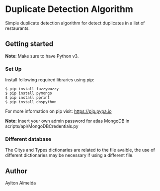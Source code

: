 # Duplicate Detection Algorithm
Simple duplicate detection algorithm for detect duplicates in a list of restaurants.

## Getting started

**Note**: Make sure to have Python v3.

### Set Up
Install following required libraries using pip: 

    $ pip install fuzzywuzzy
    $ pip install pymongo
    $ pip install pprint
    $ pip install dnspython

For more information on pip visit: https://pip.pypa.io

**Note:** Insert your own admin password for atlas MongoDB in scripts/api/MongoDBCredentials.py

### Different database
The Citys and Types dictionaries are related to the file avaible, the use of different dictionaries may be necessary if using a different file.  

## Author
Aylton Almeida